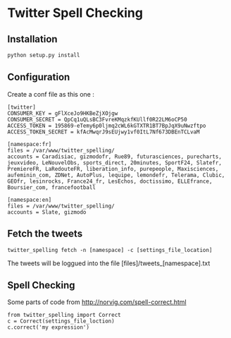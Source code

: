 Twitter Spell Checking
=======

Installation
------------
```bash
python setup.py install
```

Configuration
-------------

Create a conf file as this one : 

```
[twitter]
CONSUMER_KEY = gFlXceJo9HKBeZjXOjgw
CONSUMER_SECRET = QpCq1uQLsBC3FvreKMqzkfKUllf0R22LM6oCP50
ACCESS_TOKEN = 195869-eTemy6p0ljmq2cWL6kGTXTR1BT7BpJqX9uNwzftpo
ACCESS_TOKEN_SECRET = kfAcMwqrJ9sEUjwy1vf0ItL7Nf673DBEnTCLvaM

[namespace:fr]
files = /var/www/twitter_spelling/
accounts = Caradisiac, gizmodofr, Rue89, futurasciences, purecharts, jeuxvideo, LeNouvelObs, sports_direct, 20minutes, SportF24, Slatefr, PremiereFR, LaRedouteFR, liberation_info, purepeople, Maxisciences, aufeminin_com, ZDNet, AutoPlus, lequipe, lemondefr, Telerama, Clubic, GEOfr, lesinrocks, France24_fr, LesEchos, doctissimo, ELLEfrance,  Boursier_com, francefootball

[namespace:en]
files = /var/www/twitter_spelling/
accounts = Slate, gizmodo
```


Fetch the tweets
-------------

```
twitter_spelling fetch -n [namespace] -c [settings_file_location]
```

The tweets will be loggued into the file [files]/tweets_[namespace].txt

Spell Checking
-------------

Some parts of code from http://norvig.com/spell-correct.html

```
from twitter_spelling import Correct
c = Correct(settings_file_loction)
c.correct('my expression')
```

